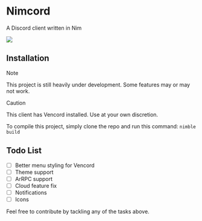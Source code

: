 # Nimcord

A Discord client written in Nim

![](https://github.com/xytrux/Nimcord/blob/main/assets/screenshots/Screenshot%202024-09-11%20203221.png?raw=true)

## Installation
> [!NOTE]  
> This project is still heavily under development. Some features may or may not work.

> [!CAUTION]
> This client has Vencord installed. Use at your own discretion.

To compile this project, simply clone the repo and run this command:
`nimble build`

## Todo List

- [ ] Better menu styling for Vencord
- [ ] Theme support
- [ ] ArRPC support
- [ ] Cloud feature fix
- [ ] Notifications
- [ ] Icons

Feel free to contribute by tackling any of the tasks above.
